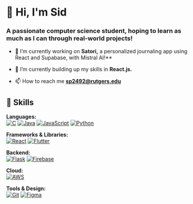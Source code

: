 <h1 align="left">👋 Hi, I'm Sid</h1>
<h3 align="left">A passionate computer science student, hoping to learn as much as I can through real-world projects!</h3>

-  🧠 I’m currently working on **Satori,** a personalized journaling app using React and Supabase, with Mistral AI!**

- 🌱 I’m currently building up my skills in **React.js.**

- 📫 How to reach me **sp2492@rutgers.edu**

## 🔧 Skills

**Languages:**  
[![C](https://img.shields.io/badge/C-00599C?style=for-the-badge&logo=c&logoColor=white)](https://isocpp.org/) [![Java](https://img.shields.io/badge/Java-007396?style=for-the-badge&logo=java&logoColor=white)](https://www.java.com/) [![JavaScript](https://img.shields.io/badge/JavaScript-F7DF1E?style=for-the-badge&logo=javascript&logoColor=black)](https://developer.mozilla.org/en-US/docs/Web/JavaScript) [![Python](https://img.shields.io/badge/Python-3776AB?style=for-the-badge&logo=python&logoColor=white)](https://www.python.org/)  

**Frameworks & Libraries:**  
[![React](https://img.shields.io/badge/React-20232A?style=for-the-badge&logo=react&logoColor=61DAFB)](https://reactjs.org/) [![Flutter](https://img.shields.io/badge/Flutter-02569B?style=for-the-badge&logo=flutter&logoColor=white)](https://flutter.dev/)  

**Backend:**  
[![Flask](https://img.shields.io/badge/Flask-000000?style=for-the-badge&logo=flask&logoColor=white)](https://flask.palletsprojects.com/) [![Firebase](https://img.shields.io/badge/Firebase-FFCA28?style=for-the-badge&logo=firebase&logoColor=white)](https://firebase.google.com/)  

**Cloud:**  
[![AWS](https://img.shields.io/badge/AWS_CCP-232F3E?style=for-the-badge&logo=amazonaws&logoColor=white)](https://aws.amazon.com/certification/certified-cloud-practitioner/)  

**Tools & Design:**  
[![Git](https://img.shields.io/badge/Git-F05032?style=for-the-badge&logo=git&logoColor=white)](https://git-scm.com/) [![Figma](https://img.shields.io/badge/Figma-F24E1E?style=for-the-badge&logo=figma&logoColor=white)](https://www.figma.com/)





